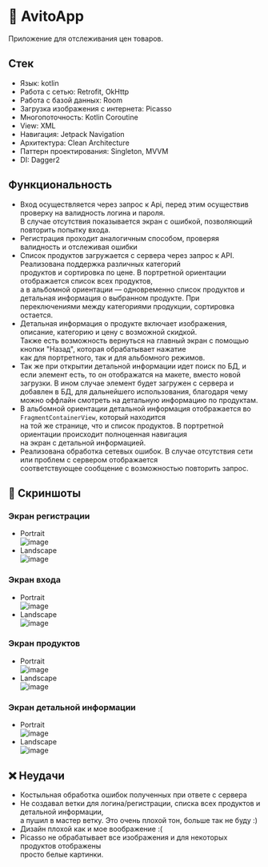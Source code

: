 # 🛒 AvitoApp

Приложение для отслеживания цен товаров.

## Стек
 - Язык: kotlin
 - Работа с сетью: Retrofit, OkHttp
 - Работа с базой данных: Room
 - Загрузка изображения с интернета: Picasso
 - Многопоточность: Kotlin Coroutine
 - View: XML
 - Навигация: Jetpack Navigation
 - Архитектура: Clean Architecture
 - Паттерн проектирования: Singleton, MVVM
 - DI: Dagger2


## Функциональность
 - Вход осуществляется через запрос к Api, перед этим осуществив проверку на валидность логина и пароля.  
   В случае отсутствия показывается экран с ошибкой, позволяющий повторить попытку входа.
 - Регистрация проходит аналогичным способом, проверяя валидность и отслеживая ошибки
 - Список продуктов загружается с сервера через запрос к API. Реализована поддержка различных категорий  
   продуктов и сортировка по цене. В портретной ориентации отображается список всех продуктов,  
   а в альбомной ориентации — одновременно список продуктов и детальная информация о выбранном продукте.
   При переключениями между категориями продукции, сортировка остается.
- Детальная информация о продукте включает изображения, описание, категорию и цену с возможной скидкой.  
  Также есть возможность вернуться на главный экран с помощью кнопки "Назад", которая обрабатывает нажатие  
  как для портретного, так и для альбомного режимов.
- Так же при открытии детальной информации идет поиск по БД, и если элемент есть, то он отображатся на макете,
  вместо новой загрузки. В ином случае элемент будет загружен с сервера и добавлен в БД, для дальнейшего
  использования, благодаря чему можно оффлайн смотреть на детальную информацию по продуктам.
- В альбомной ориентации детальной информация отображается во `FragmentContainerView`, который находится  
  на той же странице, что и список продуктов. В портретной ориентации происходит полноценная навигация  
  на экран с детальной информацией.
- Реализована обработка сетевых ошибок. В случае отсутствия сети или проблем с сервером отображается  
  соответствующее сообщение с возможностью повторить запрос.

## 📱 Скриншоты

### Экран регистрации

 - Portrait  
![image](https://github.com/user-attachments/assets/42e3384d-4b86-4931-b735-3c295002fe67)
 - Landscape  
![image](https://github.com/user-attachments/assets/f2f9334a-b4d1-48c1-ab54-9b140489d6ef)

### Экран входа
 - Portrait  
![image](https://github.com/user-attachments/assets/50a35b81-f65c-4477-807e-050fab167c1b)
 - Landscape  
![image](https://github.com/user-attachments/assets/058f56de-1e82-4eff-bdc7-b36dd65e3cb4)
### Экран продуктов
 - Portrait  
![image](https://github.com/user-attachments/assets/ef2e851a-2a27-4eb1-80b3-13cc18f586e9)
 - Landscape  
![image](https://github.com/user-attachments/assets/951a9bc2-66ff-47b8-bad7-5e1a606d3d58)
### Экран детальной информации
 - Portrait  
   ![image](https://github.com/user-attachments/assets/94e20e38-c11b-4780-bcb2-b943c0b64e6a)
 - Landscape  
![image](https://github.com/user-attachments/assets/d3458113-b53b-47d9-b325-a2468005c2e5)

## ❌ Неудачи
 - Костыльная обработка ошибок полученных при ответе с сервера
 - Не создавал ветки для логина/регистрации, списка всех продуктов и детальной информации,  
   а пушил в мастер ветку. Это очень плохой тон, больше так не буду :)
 - Дизайн плохой как и мое воображение :(
 - Picasso не обрабатывает все изображения и для некоторых продуктов отображены  
   просто белые картинки.
